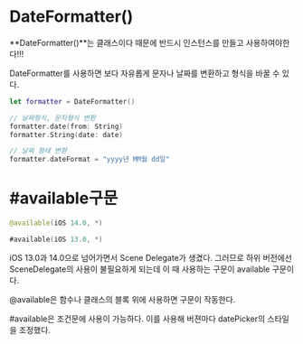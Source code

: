 
# DateFormatter()

**DateFormatter()**는 클래스이다 때문에 반드시 인스턴스를 만들고 사용하여야한다!!!

DateFormatter를 사용하면 보다 자유롭게 문자나 날짜를 변환하고 형식을 바꿀 수 있다.

``` swift
let formatter = DateFormatter()

// 날짜형식, 문자형식 변환
formatter.date(from: String)
formatter.String(date: date)

// 날짜 형태 변환
formatter.dateFormat = "yyyy년 MM월 dd일"

```



# #available구문

```swift
@available(iOS 14.0, *)

#available(iOS 13.0, *)
```

iOS 13.0과 14.0으로 넘어가면서 Scene Delegate가 생겼다. 그러므로 하위 버전에선 SceneDelegate의 사용이 불필요하게 되는데 이 때 사용하는 구문이 available 구문이다.

@available은 함수나 클래스의 블록 위에 사용하면 구문이 작동한다.

#available은 조건문에 사용이 가능하다. 이를 사용해 버젼마다 datePicker의 스타일을 조정했다.
